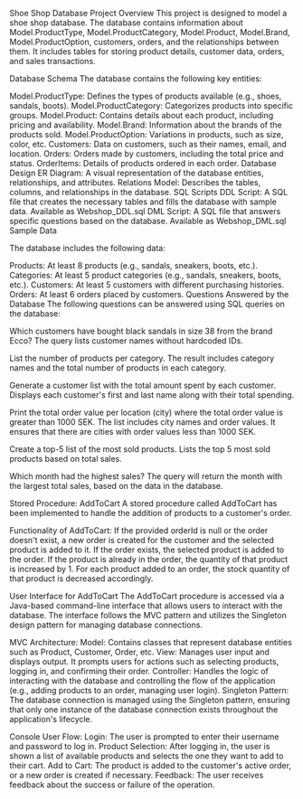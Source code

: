 Shoe Shop Database
Project Overview
This project is designed to model a shoe shop database. The database contains information about Model.ProductType, Model.ProductCategory, Model.Product, Model.Brand, Model.ProductOption, customers, orders, and the relationships between them. It includes tables for storing product details, customer data, orders, and sales transactions.

Database Schema
The database contains the following key entities:

Model.ProductType: Defines the types of products available (e.g., shoes, sandals, boots).
Model.ProductCategory: Categorizes products into specific groups.
Model.Product: Contains details about each product, including pricing and availability.
Model.Brand: Information about the brands of the products sold.
Model.ProductOption: Variations in products, such as size, color, etc.
Customers: Data on customers, such as their names, email, and location.
Orders: Orders made by customers, including the total price and status.
OrderItems: Details of products ordered in each order.
Database Design
ER Diagram: A visual representation of the database entities, relationships, and attributes.
Relations Model: Describes the tables, columns, and relationships in the database.
SQL Scripts
DDL Script: A SQL file that creates the necessary tables and fills the database with sample data.
Available as Webshop_DDL.sql
DML Script: A SQL file that answers specific questions based on the database.
Available as Webshop_DML.sql
Sample Data

The database includes the following data:

Products: At least 8 products (e.g., sandals, sneakers, boots, etc.).
Categories: At least 5 product categories (e.g., sandals, sneakers, boots, etc.).
Customers: At least 5 customers with different purchasing histories.
Orders: At least 6 orders placed by customers.
Questions Answered by the Database
The following questions can be answered using SQL queries on the database:

Which customers have bought black sandals in size 38 from the brand Ecco? The query lists customer names without hardcoded IDs.

List the number of products per category. The result includes category names and the total number of products in each category.

Generate a customer list with the total amount spent by each customer. Displays each customer's first and last name along with their total spending.

Print the total order value per location (city) where the total order value is greater than 1000 SEK. The list includes city names and order values. It ensures that there are cities with order values less than 1000 SEK.

Create a top-5 list of the most sold products. Lists the top 5 most sold products based on total sales.

Which month had the highest sales? The query will return the month with the largest total sales, based on the data in the database.

Stored Procedure: AddToCart
A stored procedure called AddToCart has been implemented to handle the addition of products to a customer's order.

Functionality of AddToCart:
If the provided orderId is null or the order doesn't exist, a new order is created for the customer and the selected product is added to it.
If the order exists, the selected product is added to the order.
If the product is already in the order, the quantity of that product is increased by 1.
For each product added to an order, the stock quantity of that product is decreased accordingly.

User Interface for AddToCart
The AddToCart procedure is accessed via a Java-based command-line interface that allows users to interact with the database. The interface follows the MVC pattern and utilizes the Singleton design pattern for managing database connections.

MVC Architecture:
Model: Contains classes that represent database entities such as Product, Customer, Order, etc.
View: Manages user input and displays output. It prompts users for actions such as selecting products, logging in, and confirming their order.
Controller: Handles the logic of interacting with the database and controlling the flow of the application (e.g., adding products to an order, managing user login).
Singleton Pattern:
The database connection is managed using the Singleton pattern, ensuring that only one instance of the database connection exists throughout the application's lifecycle.

Console User Flow:
Login: The user is prompted to enter their username and password to log in.
Product Selection: After logging in, the user is shown a list of available products and selects the one they want to add to their cart.
Add to Cart: The product is added to the customer's active order, or a new order is created if necessary.
Feedback: The user receives feedback about the success or failure of the operation.
